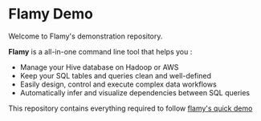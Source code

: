 # Flamy Demo

Welcome to Flamy's demonstration repository.

**Flamy** is a all-in-one command line tool that helps you :

- Manage your Hive database on Hadoop or AWS
- Keep your SQL tables and queries clean and well-defined
- Easily design, control and execute complex data workflows
- Automatically infer and visualize dependencies between SQL queries

This repository contains everything required to follow [flamy's quick demo](http://flamy.readthedocs.io/en/latest/Demo.html)


